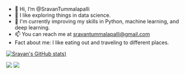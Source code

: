 - 👋 Hi, I’m @SravanTummalapalli
- 👀 I like exploring things in data science.
- 🌱 I'm currently improving my skills in Python, machine learning, and deep learning.
- 📫 You can reach me at sravantummalapalli@gmail.com
- Fact about me: I like eating out and traveling to different places.

<!---
SravanTummalapalli/SravanTummalapalli is a ✨ special ✨ repository because its `README.md` (this file) appears on your GitHub profile.
You can click the Preview link to take a look at your changes.
--->

[![Sravan's GitHub stats](https://github-readme-stats.vercel.app/api?username=SravanTummalapalli&theme=radical))](https://github.com/SravanTummalapalli/github-readme-stats)

[![](https://img.shields.io/badge/linkedin-%230077B5.svg?style=for-the-badge&logo=linkedin)]([https://www.linkedin.com/in/sanayya-7499b4188/](https://www.linkedin.com/in/siva-ram-sravan-tummalapalli-272009157/)) [![](https://img.shields.io/badge/Medium-12100E?style=for-the-badge&logo=medium&logoColor=white)]([https://medium.com/@sanayya1998](https://medium.com/@sravantummalapalli)https://medium.com/@sravantummalapalli)
